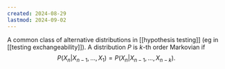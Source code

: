 ```yaml
---
created: 2024-08-29
lastmod: 2024-09-02
---
```


A common class of alternative distributions in [[hypothesis testing]] (eg in [[testing exchangeability]]). A distribution $P$ is $k$-th order Markovian if
$$
P(X_n| X_{n-1}, \dots, X_1) = P(X_n | X_{n-1}, \dots, X_{n-k}).
$$
